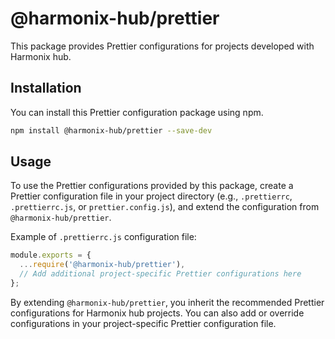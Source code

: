 # @harmonix-hub/prettier

This package provides Prettier configurations for projects developed with Harmonix hub.

## Installation

You can install this Prettier configuration package using npm.

```bash
npm install @harmonix-hub/prettier --save-dev
```

## Usage

To use the Prettier configurations provided by this package, create a Prettier configuration file in your project directory (e.g., `.prettierrc`, `.prettierrc.js`, or `prettier.config.js`), and extend the configuration from `@harmonix-hub/prettier`.

Example of `.prettierrc.js` configuration file:

```js
module.exports = {
  ...require('@harmonix-hub/prettier'),
  // Add additional project-specific Prettier configurations here
};
```

By extending `@harmonix-hub/prettier`, you inherit the recommended Prettier configurations for Harmonix hub projects. You can also add or override configurations in your project-specific Prettier configuration file.
